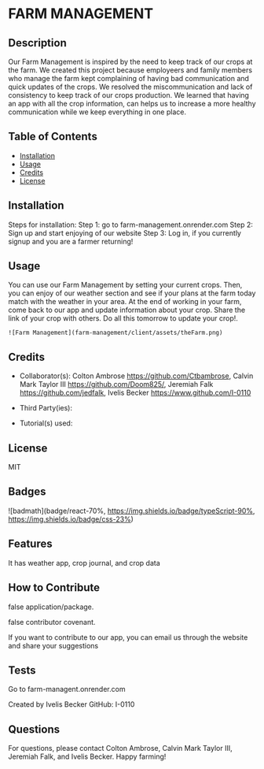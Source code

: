 # FARM MANAGEMENT

## Description

Our Farm Management is inspired by the need to keep track of our crops at the farm. We created this project because employeers and family members who manage the farm kept complaining of having bad communication and quick updates of the crops. We resolved the miscommunication and lack of consistency to keep track of our crops production. We learned that having an app with all the crop information, can helps us to increase a more healthy communication while we keep  everything in one place.


## Table of Contents

- [Installation](#installation)
- [Usage](#usage)
- [Credits](#credits)
- [License](#license)

## Installation

Steps for installation:
Step 1: go to farm-management.onrender.com
Step 2: Sign up and start enjoying of our website
Step 3: Log in, if you currently signup and you are a farmer returning!

## Usage

You can use our Farm Management by setting your current crops. Then, you can enjoy of our weather section and see if your plans at the farm today match with the weather in your area. At the end of working in your farm, come back to our app and update information about your crop. Share the link of your crop with others. Do all this tomorrow to update your crop!.

    ![Farm Management](farm-management/client/assets/theFarm.png)
    
## Credits

- Collaborator(s):
Colton Ambrose https://github.com/Ctbambrose, Calvin Mark Taylor III  https://github.com/Doom825/, Jeremiah Falk https://github.com/jedfalk, Ivelis Becker https://www.github.com/I-0110

- Third Party(ies):


- Tutorial(s) used: 


## License

MIT

## Badges

![badmath](badge/react-70%, https://img.shields.io/badge/typeScript-90%, https://img.shields.io/badge/css-23%)

## Features

It has weather app, crop journal, and crop data

## How to Contribute

false application/package. 

false contributor covenant. 

If you want to contribute to our app, you can email us through the website and share your suggestions

## Tests

Go to farm-managent.onrender.com

Created by Ivelis Becker GitHub: I-0110

## Questions 

For questions, please contact Colton Ambrose, Calvin Mark Taylor III, Jeremiah Falk, and Ivelis Becker. Happy farming!